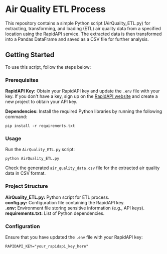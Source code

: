 # Air Quality ETL Process  

This repository contains a simple Python script (AirQuality_ETL.py) for extracting, transforming, and loading (ETL) air quality data from a specified location using the RapidAPI service. The extracted data is then transformed into a Pandas DataFrame and saved as a CSV file for further analysis.  

## Getting Started  

To use this script, follow the steps below:  

### Prerequisites  
**RapidAPI Key:** Obtain your RapidAPI key and update the `.env` file with your key. If you don't have a key, sign up on the [RapidAPI website](https://rapidapi.com/hub) and create a new project to obtain your API key.  

**Dependencies:** Install the required Python libraries by running the following command:  

    pip install -r requirements.txt  

### Usage  

Run the `AirQuality_ETL.py` script:  

    python AirQuality_ETL.py  

Check the generated `air_quality_data.csv` file for the extracted air quality data in CSV format.  

### Project Structure  

**AirQuality_ETL.py:** Python script for ETL process.  
**config.py:** Configuration file containing the RapidAPI key.  
**.env:** Environment file storing sensitive information (e.g., API keys).  
**requirements.txt:** List of Python dependencies.  

### Configuration  

Ensure that you have updated the `.env` file with your RapidAPI key:  

    RAPIDAPI_KEY="your_rapidapi_key_here"
